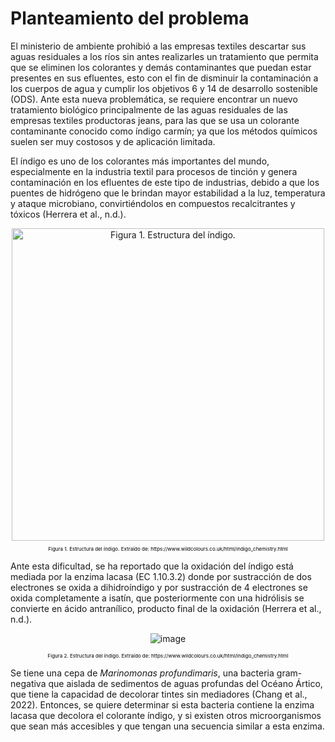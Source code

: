 # Planteamiento del problema
El ministerio de ambiente prohibió a las empresas textiles descartar sus aguas residuales a los ríos sin antes realizarles un tratamiento que permita que se eliminen los colorantes y demás contaminantes que puedan estar presentes en sus efluentes, esto con el fin de disminuir la contaminación a los cuerpos de agua y cumplir los objetivos 6 y 14 de desarrollo sostenible (ODS). Ante esta nueva problemática, se requiere encontrar un nuevo tratamiento biológico principalmente de las aguas residuales de las empresas textiles productoras jeans, para las que se usa un colorante contaminante conocido como índigo carmín; ya que los métodos químicos suelen ser muy costosos y de aplicación limitada.

El índigo es uno de los colorantes más importantes del mundo, especialmente en la industria textil para procesos de tinción y genera contaminación en los efluentes de este tipo de industrias, debido a que los puentes de hidrógeno que le brindan mayor estabilidad a la luz, temperatura y ataque microbiano, convirtiéndolos en compuestos recalcitrantes y tóxicos (Herrera et al., n.d.).

<div align="center">
  <img src="https://www.wildcolours.co.uk/assets/images/natural-dyes-indigo-chemistry.png" alt="Figura 1. Estructura del índigo." width="500">
  <p style="font-size: 8px; color: black;">Figura 1. Estructura del índigo. Extraído de: https://www.wildcolours.co.uk/html/indigo_chemistry.html</p>
</div>

Ante esta dificultad, se ha reportado que la oxidación del índigo está mediada por la enzima lacasa (EC 1.10.3.2) donde por sustracción de dos electrones se oxida a dihidroíndigo y por sustracción de 4 electrones se oxida completamente a isatín, que posteriormente con una hidrólisis se convierte en ácido antranílico, producto final de la oxidación (Herrera et al., n.d.).




<div align="center">
  
  ![image](https://github.com/user-attachments/assets/726589a1-becd-41e5-b615-b8b21b1628aa)
  <p style="font-size: 8px; color: black;">Figura 2. Estructura del índigo. Extraído de: https://www.wildcolours.co.uk/html/indigo_chemistry.html</p>
</div>


Se tiene una cepa de _Marinomonas profundimaris_, una bacteria gram-negativa que aislada de sedimentos de aguas profundas del Océano Ártico, que tiene la capacidad de decolorar tintes sin mediadores (Chang et al., 2022). Entonces, se quiere determinar si esta bacteria contiene la enzima lacasa que decolora el colorante índigo, y si existen otros microorganismos que sean más accesibles y que tengan una secuencia similar a esta enzima.

